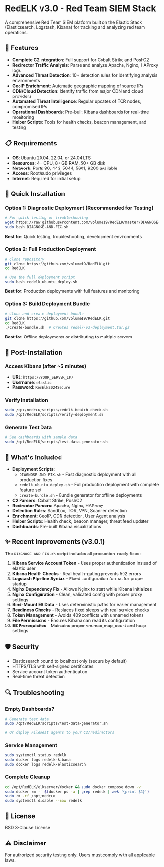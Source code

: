 # RedELK v3.0 - Red Team SIEM Stack

A comprehensive Red Team SIEM platform built on the Elastic Stack (Elasticsearch, Logstash, Kibana) for tracking and analyzing red team operations.

## 🚀 Features

- **Complete C2 Integration**: Full support for Cobalt Strike and PoshC2
- **Redirector Traffic Analysis**: Parse and analyze Apache, Nginx, HAProxy logs
- **Advanced Threat Detection**: 10+ detection rules for identifying analysis environments
- **GeoIP Enrichment**: Automatic geographic mapping of source IPs
- **CDN/Cloud Detection**: Identify traffic from major CDN and cloud providers
- **Automated Threat Intelligence**: Regular updates of TOR nodes, compromised IPs
- **Operational Dashboards**: Pre-built Kibana dashboards for real-time monitoring
- **Helper Scripts**: Tools for health checks, beacon management, and testing

## 📋 Requirements

- **OS**: Ubuntu 20.04, 22.04, or 24.04 LTS
- **Resources**: 4+ CPU, 8+ GB RAM, 50+ GB disk
- **Network**: Ports 80, 443, 5044, 5601, 9200 available
- **Access**: Root/sudo privileges
- **Internet**: Required for initial setup

## 🔧 Quick Installation

### Option 1: Diagnostic Deployment (Recommended for Testing)
```bash
# For quick testing or troubleshooting
wget https://raw.githubusercontent.com/volume19/RedELK/master/DIAGNOSE-AND-FIX.sh
sudo bash DIAGNOSE-AND-FIX.sh
```
**Best for**: Quick testing, troubleshooting, development environments

### Option 2: Full Production Deployment
```bash
# Clone repository
git clone https://github.com/volume19/RedELK.git
cd RedELK

# Use the full deployment script
sudo bash redelk_ubuntu_deploy.sh
```
**Best for**: Production deployments with full features and monitoring

### Option 3: Build Deployment Bundle
```bash
# Clone and create deployment bundle
git clone https://github.com/volume19/RedELK.git
cd RedELK
./create-bundle.sh  # Creates redelk-v3-deployment.tar.gz
```
**Best for**: Offline deployments or distributing to multiple servers

## 🎯 Post-Installation

### Access Kibana (after ~5 minutes)
- **URL**: `https://YOUR_SERVER_IP/`
- **Username**: `elastic`
- **Password**: `RedElk2024Secure`

### Verify Installation
```bash
sudo /opt/RedELK/scripts/redelk-health-check.sh
sudo /opt/RedELK/scripts/verify-deployment.sh
```

### Generate Test Data
```bash
# See dashboards with sample data
sudo /opt/RedELK/scripts/test-data-generator.sh
```

## 📁 What's Included

- **Deployment Scripts**:
  - `DIAGNOSE-AND-FIX.sh` - Fast diagnostic deployment with all production fixes
  - `redelk_ubuntu_deploy.sh` - Full production deployment with complete feature set
  - `create-bundle.sh` - Bundle generator for offline deployments
- **C2 Parsers**: Cobalt Strike, PoshC2
- **Redirector Parsers**: Apache, Nginx, HAProxy
- **Detection Rules**: Sandbox, TOR, VPN, Scanner detection
- **Enrichment**: GeoIP, CDN detection, User Agent analysis
- **Helper Scripts**: Health check, beacon manager, threat feed updater
- **Dashboards**: Pre-built Kibana visualizations

## ✨ Recent Improvements (v3.0.1)

The `DIAGNOSE-AND-FIX.sh` script includes all production-ready fixes:

1. **Kibana Service Account Token** - Uses proper authentication instead of elastic user
2. **Kibana Health Checks** - Real health-gating prevents 502 errors
3. **Logstash Pipeline Syntax** - Fixed configuration format for proper startup
4. **Nginx Dependency Fix** - Allows Nginx to start while Kibana initializes
5. **Nginx Configuration** - Clean, validated config with proper proxy settings
6. **Bind-Mount ES Data** - Uses deterministic paths for easier management
7. **Readiness Checks** - Replaces fixed sleeps with real service checks
8. **Token Management** - Avoids 409 conflicts with unnamed tokens
9. **File Permissions** - Ensures Kibana can read its configuration
10. **ES Prerequisites** - Maintains proper vm.max_map_count and heap settings

## 🛡️ Security

- Elasticsearch bound to localhost only (secure by default)
- HTTPS/TLS with self-signed certificates
- Service account token authentication
- Real-time threat detection

## 🔍 Troubleshooting

### Empty Dashboards?
```bash
# Generate test data
sudo /opt/RedELK/scripts/test-data-generator.sh

# Or deploy Filebeat agents to your C2/redirectors
```

### Service Management
```bash
sudo systemctl status redelk
sudo docker logs redelk-kibana
sudo docker logs redelk-elasticsearch
```

### Complete Cleanup
```bash
cd /opt/RedELK/elkserver/docker && sudo docker compose down -v
sudo docker rm -f $(docker ps -a | grep redelk | awk '{print $1}')
sudo rm -rf /opt/RedELK
sudo systemctl disable --now redelk
```

## 📄 License

BSD 3-Clause License

## ⚠️ Disclaimer

For authorized security testing only. Users must comply with all applicable laws.